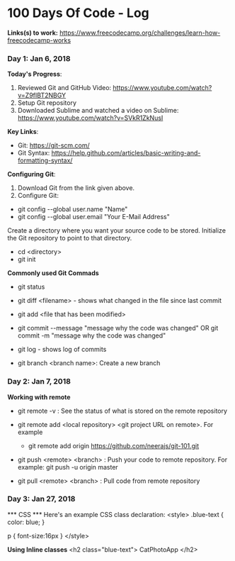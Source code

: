 # 100 Days Of Code - Log

**Links(s) to work:** https://www.freecodecamp.org/challenges/learn-how-freecodecamp-works

### Day 1: Jan 6, 2018

**Today's Progress**: 
1. Reviewed Git and GitHub Video: https://www.youtube.com/watch?v=Z9fIBT2NBGY
2. Setup Git repository
3. Downloaded Sublime and watched a video on Sublime: https://www.youtube.com/watch?v=SVkR1ZkNusI

**Key Links**:
  - Git: https://git-scm.com/
  - Git Syntax: https://help.github.com/articles/basic-writing-and-formatting-syntax/

**Configuring Git**:
1. Download Git from the link given above.
2. Configure Git:
  - git config --global user.name "Name"
  - git config --global user.email "Your E-Mail Address"
    
Create a directory where you want your source code to be stored. Initialize the Git repository to point to that directory.
  - cd \<directory>
  - git init
 
**Commonly used Git Commads**
  - git status
  - git diff \<filename> - shows what changed in the file since last commit
  - git add \<file that has been modified>
  - git commit --message "message why the code was changed" OR git commit -m "message why the code was changed"
  
  - git log - shows log of commits
  - git branch \<branch name>: Create a new branch
  
 ### Day 2: Jan 7, 2018
 **Working with remote**
  - git remote -v : See the status of what is stored on the remote repository
  - git remote add \<local repository> \<git project URL on remote>. For example
    - git remote add origin https://github.com/neerajs/git-101.git
    
  - git push \<remote> \<branch> : Push your code to remote repository. For example: git push -u origin master
  - git pull \<remote> \<branch> : Pull code from remote repository

### Day 3: Jan 27, 2018
*** CSS ***
Here's an example CSS class declaration:
\<style>
  .blue-text {
    color: blue;
  }
  
  p
  {
    font-size:16px
  }
\</style>

**Using Inline classes**
\<h2 class="blue-text">
  CatPhotoApp
\</h2>

